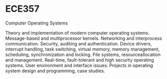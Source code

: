 # ECE357
Computer Operating Systems

Theory and implementation of modern computer operating systems. 
Message-based and multiprocessor kernels.
Networking and interprocess communication. 
Security, auditing and authentication. 
Device drivers, interrupt handling, task switching, virtual memory, memory management, scheduling, synchronization and locking. 
File systems, resourceallocation and management. 
Real-time, fault-tolerant and high security operating systems. 
User environment and interface issues. 
Projects in operating system design and programming, case studies.
